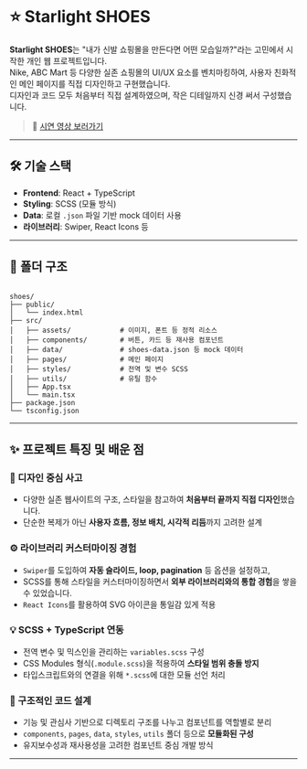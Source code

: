 # ⭐ Starlight SHOES

**Starlight SHOES**는 "내가 신발 쇼핑몰을 만든다면 어떤 모습일까?"라는 고민에서 시작한 개인 웹 프로젝트입니다.  
Nike, ABC Mart 등 다양한 실존 쇼핑몰의 UI/UX 요소를 벤치마킹하여, 사용자 친화적인 메인 페이지를 직접 디자인하고 구현했습니다.  
디자인과 코드 모두 처음부터 직접 설계하였으며, 작은 디테일까지 신경 써서 구성했습니다.

> 🔗 [시연 영상 보러가기](https://youtu.be/y4ZW83wWuncf)

---

## 🛠️ 기술 스택

- **Frontend**: React + TypeScript
- **Styling**: SCSS (모듈 방식)
- **Data**: 로컬 `.json` 파일 기반 mock 데이터 사용
- **라이브러리**: Swiper, React Icons 등

---

## 📂 폴더 구조
<pre lang="md"><code>
shoes/
├── public/
│   └── index.html
├── src/
│   ├── assets/            # 이미지, 폰트 등 정적 리소스
│   ├── components/        # 버튼, 카드 등 재사용 컴포넌트
│   ├── data/              # shoes-data.json 등 mock 데이터
│   ├── pages/             # 메인 페이지
│   ├── styles/            # 전역 및 변수 SCSS
│   ├── utils/             # 유틸 함수
│   ├── App.tsx
│   └── main.tsx
├── package.json
└── tsconfig.json
</code></pre>


---

## ✨ 프로젝트 특징 및 배운 점

### 🎨 디자인 중심 사고

- 다양한 실존 웹사이트의 구조, 스타일을 참고하여 **처음부터 끝까지 직접 디자인**했습니다.
- 단순한 복제가 아닌 **사용자 흐름, 정보 배치, 시각적 리듬**까지 고려한 설계

### ⚙️ 라이브러리 커스터마이징 경험

- `Swiper`를 도입하여 **자동 슬라이드, loop, pagination** 등 옵션을 설정하고,
- SCSS를 통해 스타일을 커스터마이징하면서 **외부 라이브러리와의 통합 경험**을 쌓을 수 있었습니다.
- `React Icons`를 활용하여 SVG 아이콘을 통일감 있게 적용

### 💡 SCSS + TypeScript 연동

- 전역 변수 및 믹스인을 관리하는 `variables.scss` 구성
- CSS Modules 형식(`.module.scss`)을 적용하여 **스타일 범위 충돌 방지**
- 타입스크립트와의 연결을 위해 `*.scss`에 대한 모듈 선언 처리

### 📁 구조적인 코드 설계

- 기능 및 관심사 기반으로 디렉토리 구조를 나누고 컴포넌트를 역할별로 분리
- `components`, `pages`, `data`, `styles`, `utils` 폴더 등으로 **모듈화된 구성**
- 유지보수성과 재사용성을 고려한 컴포넌트 중심 개발 방식

---
